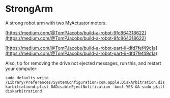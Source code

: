 # StrongArm

A strong robot arm with two MyActuator motors.

[https://medium.com/@TomPJacobs/build-a-robot-9fc864318622](https://medium.com/@TomPJacobs/build-a-robot-9fc864318622)

[https://medium.com/@TomPJacobs/build-a-robot-part-ii-dfd7fef49c1a](https://medium.com/@TomPJacobs/build-a-robot-part-ii-dfd7fef49c1a)

Also, tip for removing the drive not ejected messages, run this, and restart your computer:

```sudo defaults write /Library/Preferences/SystemConfiguration/com.apple.DiskArbitration.diskarbitrationd.plist DADisableEjectNotification -bool YES && sudo pkill diskarbitrationd```
